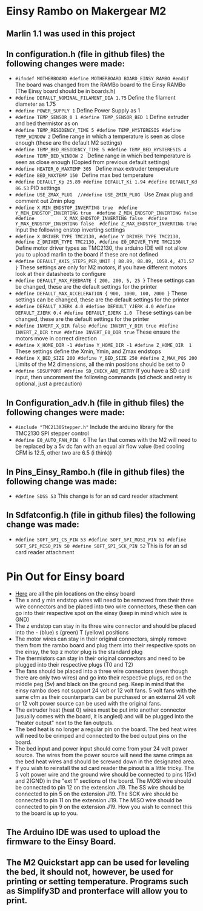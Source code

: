 # Einsy Rambo on Makergear M2
## Marlin 1.1 was used in this project 
## In configuration.h (file in github files) the following changes were made:
 - ``` #ifndef MOTHERBOARD #define MOTHERBOARD BOARD_EINSY_RAMBO #endif ```
The board was changed from the RAMBo board to the Einsy RAMBo (The Einsy board should be in boards.h) 
 - ``` #define DEFAULT_NOMINAL_FILAMENT_DIA 1.75 ```
Define the filament diameter as 1.75 
 - ``` #define POWER_SUPPLY 1 ```
Define Power Supply as 1
 - ``` #define TEMP_SENSOR_0 1 #define TEMP_SENSOR_BED 1 ```
Define extruder and bed thermistor as on
 - ``` #define TEMP_RESIDENCY_TIME 5 #define TEMP_HYSTERESIS #define TEMP_WINDOW 2 ```
Define range in which a temperature is seen as close enough (these are the default M2 settings)
 - ```#define TEMP_BED_RESIDENCY_TIME 5 #define TEMP_BED_HYSTERESIS 4 #define TEMP_BED_WINDOW 2 ```
Define range in which bed temperature is seen as close enough (Copied from previous default settings)
 - ```#define HEATER_0_MAXTEMP 305 ```
Define max extruder temperature
 - ```#define BED_MAXTEMP 150 ```
Define max bed temperature
 - ``` #define DEFAULT_Kp 25.89 #define DEFAULT_Ki 1.94 #define DEFAULT_Kd 86.53 ```
PID settings
 - ```#define USE_ZMAX_PLUG  //#define USE_ZMIN_PLUG ``` 
Use Zmax plug and comment out Zmin plug
 - ```#define X_MIN_ENDSTOP_INVERTING true  #define Y_MIN_ENDSTOP_INVERTING true  #define Z_MIN_ENDSTOP_INVERTING false  #define           X_MAX_ENDSTOP_INVERTING false  #define Y_MAX_ENDSTOP_INVERTING false  #define Z_MAX_ENDSTOP_INVERTING true ```   
Input the following enstop inverting settings
 - ```#define X_DRIVER_TYPE TMC2130, #define Y_DRIVER_TYPE TMC2130, #define Z_DRIVER_TYPE TMC2130, #define E0_DRIVER_TYPE TMC2130 ```
Define motor driver types as TMC2130, the arduino IDE will not allow you to upload marlin to the board if these are not defined
 - ``` #define DEFAULT_AXIS_STEPS_PER_UNIT { 88.89, 88.89, 1058.4, 471.57 } ```
These settings are only for M2 motors, if you have different motors look at their datasheets to configure
 - ``` #define DEFAULT_MAX_FEEDRATE { 200, 200, 5, 25 } ```
These settings can be changed, these are the default settings for the printer
 - ``` #define DEFAULT_MAX_ACCELERATION { 900, 1000, 100, 2000 } ```
These settings can be changed, these are the default settings for the printer
 - ```#define DEFAULT_XJERK 4.0 #define DEFAULT_YJERK 4.0 #define DEFAULT_ZJERK 0.4 #define DEFAULT_EJERK 1.0 ```
These settings can be changed, these are the default settings for the printer
 - ``` #define INVERT_X_DIR false #define INVERT_Y_DIR true #define INVERT_Z_DIR true #define INVERT_E0_DIR true ```
These ensure the motors move in correct direction
 - ``` #define X_HOME_DIR -1 #define Y_HOME_DIR -1 #define Z_HOME_DIR  1 ```
These settings define the Xmin, Ymin, and Zmax endstops
 - ``` #define X_BED_SIZE 200 #define Y_BED_SIZE 250 #define Z_MAX_POS 200 ```
Limits of the M2 dimensions, all the min positions should be set to 0
 - ``` #define SDSUPPORT #define SD_CHECK_AND_RETRY ```
If you have a SD card input, then uncomment the following commands (sd check and retry is optional, just a precaution)
## In Configuration_adv.h (file in github files) the following changes were made:
 - ``` #include "TMC2130Stepper.h" ```
Include the arduino library for the TMC2130 SPI stepper control
 - ``` #define E0_AUTO_FAN_PIN  6 ```
The fan that comes with the M2 will need to be replaced by a 5v dc fan with an equal air flow value (bed cooling CFM is 12.5, other two are 6.5 (i think))
## In Pins_Einsy_Rambo.h (file in github files) the following change was made: 
 - ``` #define SDSS 53 ```
This change is for an sd card reader attachment
## In Sdfatconfig.h (file in github files) the following change was made:
 - ``` #define SOFT_SPI_CS_PIN 53 #define SOFT_SPI_MOSI_PIN 51 #define SOFT_SPI_MISO_PIN 50 #define SOFT_SPI_SCK_PIN 52 ```
This is for an sd card reader attachment

# Pin Out for Einsy board
- [Here](https://reprap.org/wiki/EinsyRambo_development) are all the pin locations on the einsy board
- The x and y min endstop wires will need to be removed from their three wire connectors and be placed into two wire connectors, these then can go into their respective spot on the einsy (keep in mind which wire is GND)
- The z endstop can stay in its three wire connector and should be placed into the - (blue) s (green) T (yellow) positions
- The motor wires can stay in their original connectors, simply remove them from the rambo board and plug them into their respective spots on the einsy, the top z motor plug is the standard plug
- The thermistors can stay in their original connectors and need to be plugged into their respective plugs (T0 and T2)
- The fans should be placed into a three wire connectors (even though there are only two wires) and go into their respective plugs, red on the middle peg (5v) and black on the ground peg. Keep in mind that the einsy rambo does not support 24 volt or 12 volt fans. 5 volt fans with the same cfm as their counterparts can be purchased or an external 24 volt or 12 volt power source can be used with the original fans.
- The extruder heat (heat 0) wires must be put into another connector (usually comes with the board, it is angled) and will be plugged into the "heater output" next to the fan outputs.
- The bed heat is no longer a regular pin on the board. The bed heat wires will need to be crimped and connected to the bed output pins on the board.
- The bed input and power input should come from your 24 volt power source. The wires from the power source will need the same crimps as the bed heat wires and should be screwed down in the designated area.
- If you wish to reinstall the sd card reader the pinout is a little tricky. The 5 volt power wire and the ground wire should be connected to pins 1(5v) and 2(GND) in the "ext 1" sections of the board. The MOSI wire should be connected to pin 12 on the extension J19. The SS wire should be connected to pin 5 on the extension J19. The SCK wire should be connected to pin 11 on the extension J19. The MISO wire should be connected to pin 9 on the extension J19. How you wish to connect this to the board is up to you.

 ## The Arduino IDE was used to upload the firmware to the Einsy Board. 
 ## The M2 Quickstart app can be used for leveling the bed, it should not, however, be used for printing or setting temperature. Programs such as Simplify3D and pronterface will allow you to print.
 
